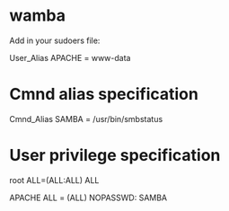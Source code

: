 # wamba

Add in your sudoers file:

User_Alias	APACHE = www-data

# Cmnd alias specification

Cmnd_Alias	SAMBA = /usr/bin/smbstatus

# User privilege specification
root	ALL=(ALL:ALL) ALL


APACHE	ALL = (ALL) NOPASSWD: SAMBA


